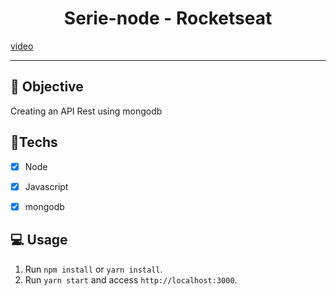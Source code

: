 <h1 align="center">
    Serie-node - Rocketseat
</h1>

<a href="https://www.youtube.com/watch?v=BN_8bCfVp88&list=PL85ITvJ7FLoiXVwHXeOsOuVppGbBzo2dp"> video </a>

<hr>

## 🎯 Objective

Creating an API Rest using mongodb

## 🚀Techs

- [x] Node
- [x] Javascript
- [x] mongodb


## 💻 Usage

1. Run `npm install` or `yarn install`.<br />
2. Run `yarn start` and access `http://localhost:3000`.<br />
